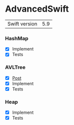 # AdvancedSwift

<table>
  <tr>
    <td>Swift version</td>
    <td>5.9</td>
  </tr>
</table>

### HashMap
- [x] Implement
- [x] Tests

### AVLTree
- [x] [Post](https://ios-adventure-with-aphelios.tistory.com/51)
- [x] Implement
- [x] Tests

### Heap
- [x] Implement
- [x] Tests

